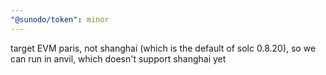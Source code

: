 ```yaml
---
"@sunodo/token": minor
---
```


target EVM paris, not shanghai (which is the default of solc 0.8.20), so we can run in anvil, which doesn't support shanghai yet
